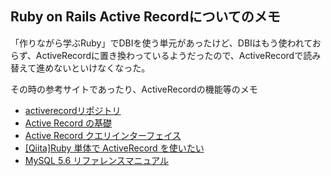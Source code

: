 ## Ruby on Rails  Active Recordについてのメモ

「作りながら学ぶRuby」でDBIを使う単元があったけど、DBIはもう使われておらず、ActiveRecordに置き換わっているようだったので、ActiveRecordで読み替えて進めないといけなくなった。

その時の参考サイトであったり、ActiveRecordの機能等のメモ


- [activerecordリポジトリ](https://github.com/rails/rails/tree/v5.1.5/activerecord)
- [Active Record の基礎](https://railsguides.jp/active_record_basics.html)
- [Active Record クエリインターフェイス](https://railsguides.jp/active_record_querying.html)
- [[Qiita]Ruby 単体で ActiveRecord を使いたい](https://qiita.com/dnnnn_yu/items/027665ccb88de2fd9b55)
- [MySQL 5.6 リファレンスマニュアル](https://dev.mysql.com/doc/refman/5.6/ja/)
